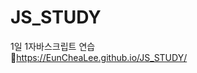 # JS_STUDY
<div>
<a>1일 1자바스크립트 연습</a><br/>
💠<a href="https://EunCheaLee.github.io/JS_STUDY/">https://EunCheaLee.github.io/JS_STUDY/</a>
  
</div>

